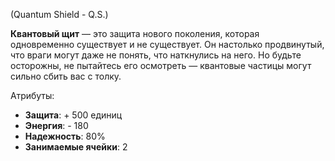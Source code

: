 (Quantum Shield - Q.S.)

**Квантовый щит** — это защита нового поколения, которая одновременно существует и не существует. Он настолько продвинутый, что враги могут даже не понять, что наткнулись на него. Но будьте осторожны, не пытайтесь его осмотреть — квантовые частицы могут сильно сбить вас с толку.

Атрибуты:
- **Защита**: + 500 единиц
- **Энергия**: - 180
- **Надежность**: 80%
- **Занимаемые ячейки**: 2